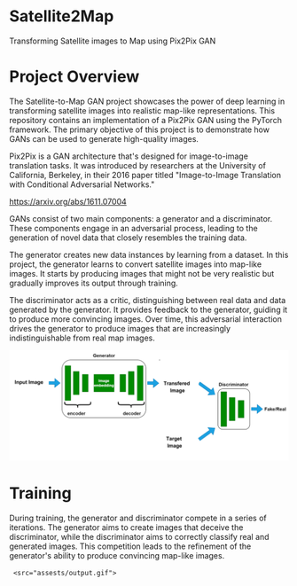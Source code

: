 # Satellite2Map
 Transforming Satellite images to Map  using Pix2Pix GAN

# Project Overview

The Satellite-to-Map GAN project showcases the power of deep learning in transforming satellite images into realistic map-like representations. This repository contains an implementation of a Pix2Pix GAN using the PyTorch framework. The primary objective of this project is to demonstrate how GANs can be used to generate high-quality images.

Pix2Pix is a GAN architecture that's designed for image-to-image translation tasks. It was introduced by researchers at the University of California, Berkeley, in their 2016 paper titled "Image-to-Image Translation with Conditional Adversarial Networks."

https://arxiv.org/abs/1611.07004

GANs consist of two main components: a generator and a discriminator. These components engage in an adversarial process, leading to the generation of novel data that closely resembles the training data.

The generator creates new data instances by learning from a dataset. In this project, the generator learns to convert satellite images into map-like images. It starts by producing images that might not be very realistic but gradually improves its output through training.

The discriminator acts as a critic, distinguishing between real data and data generated by the generator. It provides feedback to the generator, guiding it to produce more convincing images. Over time, this adversarial interaction drives the generator to produce images that are increasingly indistinguishable from real map images.

![Screenshot](assests/data_flow.png)


# Training 

During training, the generator and discriminator compete in a series of iterations. The generator aims to create images that deceive the discriminator, while the discriminator aims to correctly classify real and generated images. This competition leads to the refinement of the generator's ability to produce convincing map-like images.

<p align="center">

     <src="assests/output.gif">

</p>


